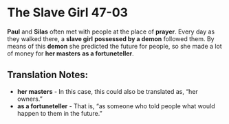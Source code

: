 The Slave Girl 47-03
======================


**Paul** and **Silas** often met with people at the place of
**prayer**. Every day as they walked there, a **slave girl** **possessed
by a demon** followed them. By means of this **demon** she predicted
the future for people, so she made a lot of money for **her masters**
**as a fortuneteller**.

Translation Notes:
------------------

-   **her masters** - In this case, this could also be translated as,
    “her owners.”
-   **as a fortuneteller** - That is, “as someone who told people what
    would happen to them in the future.”

